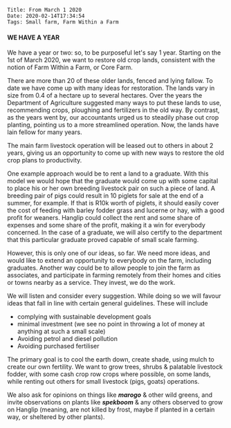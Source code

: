     Title: From March 1 2020
    Date: 2020-02-14T17:34:54
    Tags: Small farm, Farm Within a Farm

#### WE HAVE A YEAR

We have a year or two: so, to be purposeful let's say 1 year. Starting on the 1st of March 2020, we want to restore old crop lands, consistent with the notion of Farm Within a Farm, or Core Farm.

<!-- more -->


There are more than 20 of these older lands, fenced and lying fallow. To date we have come up with many ideas for restoration. The lands vary in size from 0.4 of a hectare up to several hectares. Over the years the Department of Agriculture suggested many ways to put these lands to use, recommending crops, ploughing and fertilizers in the old way. By contrast, as the years went by, our accountants urged us to steadily phase out crop planting, pointing us to a more streamlined operation. Now, the lands have lain fellow for many years.

The main farm livestock operation will be leased out to others in about 2 years, giving us an opportunity to come up with new ways to restore the old crop plans to productivity.

One example approach would be to rent a land to a graduate. With this model we would hope that the graduate would come up with some capital to place his or her own breeding livestock pair on such a piece of land. A breeding pair of pigs could result in 10 piglets for sale at the end of a summer, for example. If that is R10k worth of piglets, it should easily cover the cost of feeding with barley fodder grass and lucerne or hay, with a good profit for weaners. Hanglip could collect the rent and some share of expenses and some share of the profit, making it a win for everybody concerned. In the case of a graduate, we will also certify to the department that this particular graduate proved capable of small scale farming.

However, this is only one of our ideas, so far. We need more ideas, and would like to extend an opportunity to everybody on the farm, including graduates. Another way could be to allow people to join the farm as associates,  and participate in farming remotely from their homes and cities or towns nearby as a service. They invest, we do the work.

We will listen and consider every suggestion. While doing so we will favour ideas that fall in line with certain general guidelines. These will include

- complying with sustainable development goals
- minimal investment (we see no point in throwing a lot of money at anything at such a small scale)
- Avoiding petrol and diesel pollution
- Avoiding purchased fertiliser

The primary goal is to cool the earth down, create shade, using mulch to create our own fertility. We want to grow trees, shrubs & palatable livestock fodder, with some cash crop row crops where possible, on some lands, while renting out others for small livestock (pigs, goats) operations.

We also ask for opinions on things like ***marogo*** & other wild greens, and invite observations on plants like ***spekboom*** & any others observed to grow on Hanglip (meaning, are not killed by frost, maybe if planted in a certain way, or sheltered by other plants).
